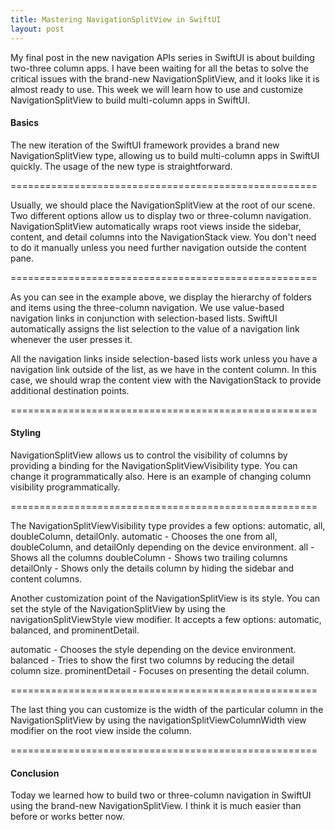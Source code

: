 ```yaml
---
title: Mastering NavigationSplitView in SwiftUI
layout: post
---
```


My final post in the new navigation APIs series in SwiftUI is about building two-three column apps. I have been waiting for all the betas to solve the critical issues with the brand-new NavigationSplitView, and it looks like it is almost ready to use. This week we will learn how to use and customize NavigationSplitView to build multi-column apps in SwiftUI.

#### Basics
The new iteration of the SwiftUI framework provides a brand new NavigationSplitView type, allowing us to build multi-column apps in SwiftUI quickly. The usage of the new type is straightforward.

=====================================================

Usually, we should place the NavigationSplitView at the root of our scene. Two different options allow us to display two or three-column navigation. NavigationSplitView automatically wraps root views inside the sidebar, content, and detail columns into the NavigationStack view. You don't need to do it manually unless you need further navigation outside the content pane.

=====================================================

As you can see in the example above, we display the hierarchy of folders and items using the three-column navigation. We use value-based navigation links in conjunction with selection-based lists. SwiftUI automatically assigns the list selection to the value of a navigation link whenever the user presses it.

All the navigation links inside selection-based lists work unless you have a navigation link outside of the list, as we have in the content column. In this case, we should wrap the content view with the NavigationStack to provide additional destination points.

=====================================================

#### Styling
NavigationSplitView allows us to control the visibility of columns by providing a binding for the NavigationSplitViewVisibility type. You can change it programmatically also. Here is an example of changing column visibility programmatically.

=====================================================

The NavigationSplitViewVisibility type provides a few options: automatic, all, doubleColumn, detailOnly. 
automatic - Chooses the one from all, doubleColumn, and detailOnly depending on the device environment.
all - Shows all the columns
doubleColumn - Shows two trailing columns
detailOnly - Shows only the details column by hiding the sidebar and content columns.

Another customization point of the NavigationSplitView is its style. You can set the style of the NavigationSplitView by using the navigationSplitViewStyle view modifier. It accepts a few options: automatic, balanced, and prominentDetail.

automatic - Chooses the style depending on the device environment.
balanced - Tries to show the first two columns by reducing the detail column size.
prominentDetail - Focuses on presenting the detail column.

=====================================================

The last thing you can customize is the width of the particular column in the NavigationSplitView by using the navigationSplitViewColumnWidth view modifier on the root view inside the column.

=====================================================

#### Conclusion
Today we learned how to build two or three-column navigation in SwiftUI using the brand-new NavigationSplitView. I think it is much easier than before or works better now.
